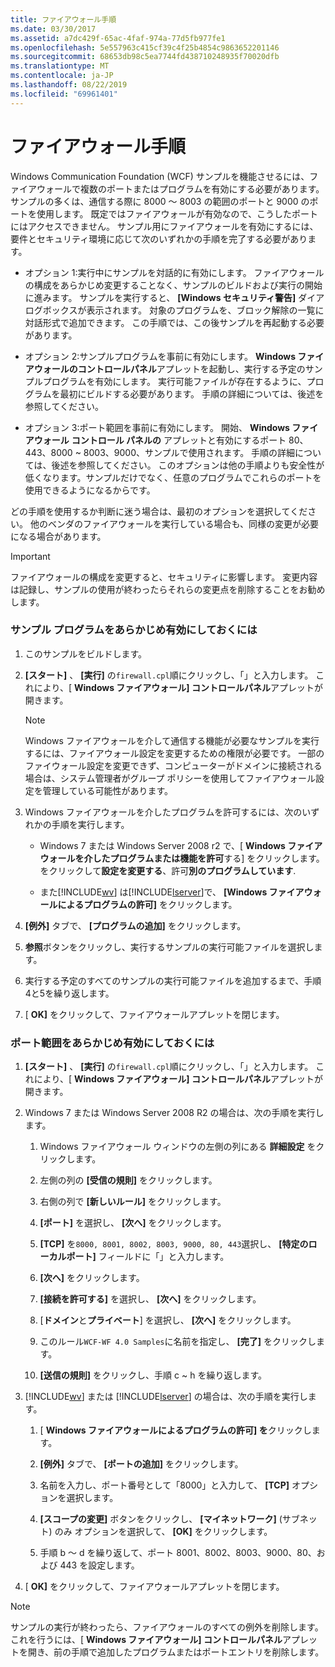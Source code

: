 ```yaml
---
title: ファイアウォール手順
ms.date: 03/30/2017
ms.assetid: a7dc429f-65ac-4faf-974a-77d5fb977fe1
ms.openlocfilehash: 5e557963c415cf39c4f25b4854c9863652201146
ms.sourcegitcommit: 68653db98c5ea7744fd438710248935f70020dfb
ms.translationtype: MT
ms.contentlocale: ja-JP
ms.lasthandoff: 08/22/2019
ms.locfileid: "69961401"
---
```

# <a name="firewall-instructions"></a>ファイアウォール手順
Windows Communication Foundation (WCF) サンプルを機能させるには、ファイアウォールで複数のポートまたはプログラムを有効にする必要があります。 サンプルの多くは、通信する際に 8000 ～ 8003 の範囲のポートと 9000 のポートを使用します。 既定ではファイアウォールが有効なので、こうしたポートにはアクセスできません。 サンプル用にファイアウォールを有効にするには、要件とセキュリティ環境に応じて次のいずれかの手順を完了する必要があります。  
  
- オプション 1:実行中にサンプルを対話的に有効にします。 ファイアウォールの構成をあらかじめ変更することなく、サンプルのビルドおよび実行の開始に進みます。 サンプルを実行すると、 **[Windows セキュリティ警告]** ダイアログボックスが表示されます。 対象のプログラムを、ブロック解除の一覧に対話形式で追加できます。 この手順では、この後サンプルを再起動する必要があります。  
  
- オプション 2:サンプルプログラムを事前に有効にします。 **Windows ファイアウォールのコントロールパネル**アプレットを起動し、実行する予定のサンプルプログラムを有効にします。 実行可能ファイルが存在するように、プログラムを最初にビルドする必要があります。 手順の詳細については、後述を参照してください。  
  
- オプション 3:ポート範囲を事前に有効にします。 開始、 **Windows ファイアウォール** **コントロール パネルの**  アプレットと有効にするポート 80、443、8000 ~ 8003、9000、サンプルで使用されます。 手順の詳細については、後述を参照してください。 このオプションは他の手順よりも安全性が低くなります。サンプルだけでなく、任意のプログラムでこれらのポートを使用できるようになるからです。  
  
 どの手順を使用するか判断に迷う場合は、最初のオプションを選択してください。 他のベンダのファイアウォールを実行している場合も、同様の変更が必要になる場合があります。  
  
> [!IMPORTANT]
>  ファイアウォールの構成を変更すると、セキュリティに影響します。 変更内容は記録し、サンプルの使用が終わったらそれらの変更点を削除することをお勧めします。  
  
### <a name="to-enable-samples-programs-in-advance"></a>サンプル プログラムをあらかじめ有効にしておくには  
  
1. このサンプルをビルドします。  
  
2. **[スタート]** 、 **[実行]** の`firewall.cpl`順にクリックし、「」と入力します。 これにより、[ **Windows ファイアウォール] コントロールパネル**アプレットが開きます。  
  
    > [!NOTE]
    >  Windows ファイアウォールを介して通信する機能が必要なサンプルを実行するには、ファイアウォール設定を変更するための権限が必要です。 一部のファイウォール設定を変更できず、コンピューターがドメインに接続される場合は、システム管理者がグループ ポリシーを使用してファイアウォール設定を管理している可能性があります。  
  
3. Windows ファイアウォールを介したプログラムを許可するには、次のいずれかの手順を実行します。  
  
    - Windows 7 または Windows Server 2008 r2 で、[ **Windows ファイアウォールを介したプログラムまたは機能を許可**する] をクリックします。 をクリックして**設定を変更する**、許可**別のプログラムしています**.  
  
    - また[!INCLUDE[wv](../../../../includes/wv-md.md)] は[!INCLUDE[lserver](../../../../includes/lserver-md.md)]で、 **[Windows ファイアウォールによるプログラムの許可]** をクリックします。  
  
4. **[例外]** タブで、 **[プログラムの追加]** をクリックします。  
  
5. **参照**ボタンをクリックし、実行するサンプルの実行可能ファイルを選択します。  
  
6. 実行する予定のすべてのサンプルの実行可能ファイルを追加するまで、手順4と5を繰り返します。  
  
7. [ **OK]** をクリックして、ファイアウォールアプレットを閉じます。  
  
### <a name="to-enable-a-port-range-in-advance"></a>ポート範囲をあらかじめ有効にしておくには  
  
1. **[スタート]** 、 **[実行]** の`firewall.cpl`順にクリックし、「」と入力します。 これにより、[ **Windows ファイアウォール] コントロールパネル**アプレットが開きます。  
  
2. Windows 7 または Windows Server 2008 R2 の場合は、次の手順を実行します。  
  
    1. Windows ファイアウォール ウィンドウの左側の列にある **詳細設定** をクリックします。  
  
    2. 左側の列の **[受信の規則]** をクリックします。  
  
    3. 右側の列で **[新しいルール]** をクリックします。  
  
    4. **[ポート]** を選択し、 **[次へ]** をクリックします。  
  
    5. **[TCP]** を`8000, 8001, 8002, 8003, 9000, 80, 443`選択し、 **[特定のローカルポート]** フィールドに「」と入力します。  
  
    6. **[次へ]** をクリックします。  
  
    7. **[接続を許可する]** を選択し、 **[次へ]** をクリックします。  
  
    8. [**ドメイン**と**プライベート**] を選択し、 **[次へ]** をクリックします。  
  
    9. このルール`WCF-WF 4.0 Samples`に名前を指定し、 **[完了]** をクリックします。  
  
    10. **[送信の規則]** をクリックし、手順 c ~ h を繰り返します。  
  
3. [!INCLUDE[wv](../../../../includes/wv-md.md)] または [!INCLUDE[lserver](../../../../includes/lserver-md.md)] の場合は、次の手順を実行します。  
  
    1. [ **Windows ファイアウォールによるプログラムの許可] を**クリックします。  
  
    2. **[例外]** タブで、 **[ポートの追加]** をクリックします。  
  
    3. 名前を入力し、ポート番号として「8000」と入力して、 **[TCP]** オプションを選択します。  
  
    4. **[スコープの変更]** ボタンをクリックし、 **[マイネットワーク]** (サブネット) のみ オプションを選択して、 **[OK]** をクリックします。  
  
    5. 手順 b ～ d を繰り返して、ポート 8001、8002、8003、9000、80、および 443 を設定します。  
  
4. [ **OK]** をクリックして、ファイアウォールアプレットを閉じます。  
  
> [!NOTE]
> サンプルの実行が終わったら、ファイアウォールのすべての例外を削除します。 これを行うには、[ **Windows ファイアウォール] コントロールパネル**アプレットを開き、前の手順で追加したプログラムまたはポートエントリを削除します。
